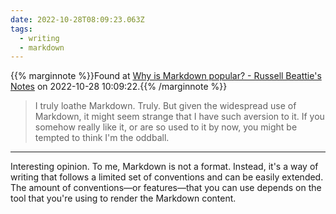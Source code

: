```yaml
---
date: 2022-10-28T08:09:23.063Z
tags:
  - writing
  - markdown
---
```

{{% marginnote %}}Found at [Why is Markdown popular? - Russell Beattie's Notes](https://www.russellbeattie.com/notes/posts/why-is-markdown-popular.html) on 2022-10-28 10:09:22.{{% /marginnote %}}

> I truly loathe Markdown. Truly. But given the widespread use of Markdown, it might seem strange that I have such aversion to it. If you somehow really like it, or are so used to it by now, you might be tempted to think I'm the oddball.



---

Interesting opinion. To me, Markdown is not a format. Instead, it's a way of writing that follows a limited set of conventions and can be easily extended. The amount of conventions—or features—that you can use depends on the tool that you're using to render the Markdown content.
